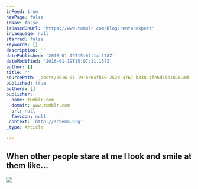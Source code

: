 ```yaml
---
inFeed: true
hasPage: false
inNav: false
isBasedOnUrl: 'https://www.tumblr.com/blog/rentanexpert'
inLanguage: null
starred: false
keywords: []
description: ''
datePublished: '2016-01-19T15:07:14.178Z'
dateModified: '2016-01-19T15:07:11.157Z'
author: []
title: ''
sourcePath: _posts/2016-01-19-bc64fb50-2520-4767-b838-4fe6d15b1818.md
published: true
authors: []
publisher:
  name: tumblr.com
  domain: www.tumblr.com
  url: null
  favicon: null
_context: 'http://schema.org'
_type: Article

---
```

## **When other people stare at me I look and smile at them like...**
![](https://s3-us-west-2.amazonaws.com/the-grid-img/p/9cc0d9dddf030a71fe4e6507ed213c02e1f98908.gif)